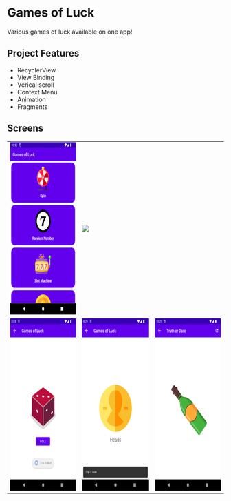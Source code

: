 # Games of Luck
Various games of luck available on one app! 

## Project Features
- RecyclerView
- View Binding
- Verical scroll
- Context Menu
- Animation
- Fragments

## Screens

<table>
    <tr>
        <td><img src="https://github.com/surakshitha/Game-of-Luck/blob/main/screenshots/Ui_1.png" height="400" width="200"></td>
        <td><img src="https://github.com/surakshitha/Game-of-Luck/blob/main/screenshots/Ui_2.png” height="400" width="200"></td>
    </tr>
    <tr>
        <td><img src="https://github.com/surakshitha/Game-of-Luck/blob/main/screenshots/dice_roll.png" height="400" width="200"></td>
        <td><img src="https://github.com/surakshitha/Game-of-Luck/blob/main/screenshots/flip_a_coin.png" height="400" width="200"></td>
        <td><img src="https://github.com/surakshitha/Game-of-Luck/blob/main/screenshots/truth_dare.png" height="400" width="200"></td>
    </tr>
</table>
